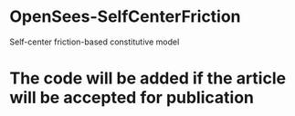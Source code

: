 # OpenSees-SelfCenterFriction
Self-center friction-based constitutive model

# **The code will be added if the article will be accepted for publication**
